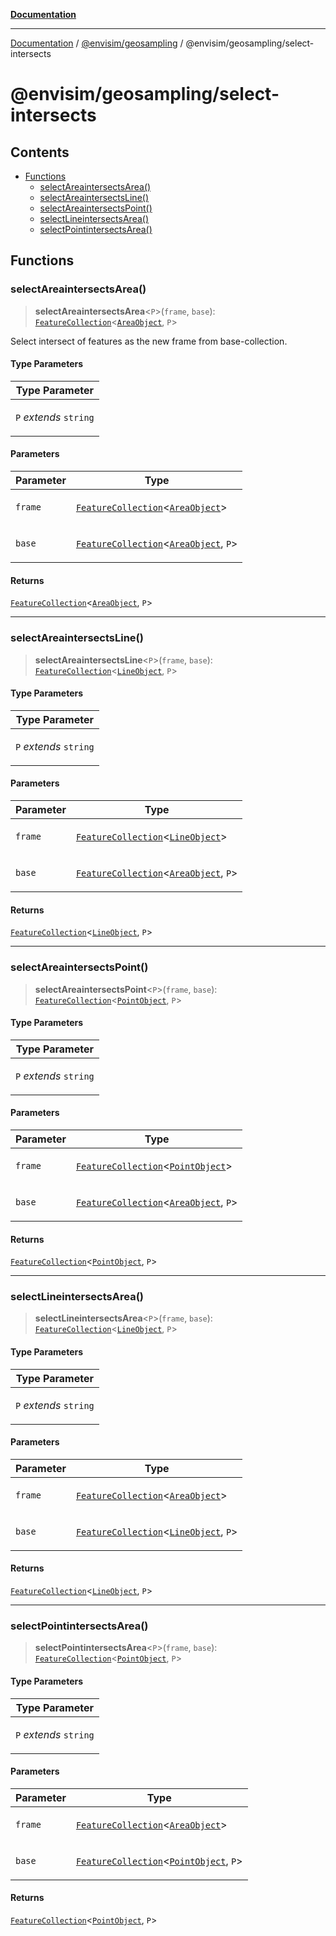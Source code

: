 [**Documentation**](../../../../README.md)

---

[Documentation](../../../../README.md) / [@envisim/geosampling](../../README.md) / @envisim/geosampling/select-intersects

# @envisim/geosampling/select-intersects

## Contents

- [Functions](#functions)
  - [selectAreaintersectsArea()](#selectareaintersectsarea)
  - [selectAreaintersectsLine()](#selectareaintersectsline)
  - [selectAreaintersectsPoint()](#selectareaintersectspoint)
  - [selectLineintersectsArea()](#selectlineintersectsarea)
  - [selectPointintersectsArea()](#selectpointintersectsarea)

## Functions

### selectAreaintersectsArea()

> **selectAreaintersectsArea**<`P`>(`frame`, `base`): [`FeatureCollection`](../../../geojson.md#featurecollection)<[`AreaObject`](../../../geojson.md#areaobject), `P`>

Select intersect of features as the new frame from base-collection.

#### Type Parameters

<table>
<thead>
<tr>
<th>Type Parameter</th>
</tr>
</thead>
<tbody>
<tr>
<td>

`P` _extends_ `string`

</td>
</tr>
</tbody>
</table>

#### Parameters

<table>
<thead>
<tr>
<th>Parameter</th>
<th>Type</th>
</tr>
</thead>
<tbody>
<tr>
<td>

`frame`

</td>
<td>

[`FeatureCollection`](../../../geojson.md#featurecollection)<[`AreaObject`](../../../geojson.md#areaobject)>

</td>
</tr>
<tr>
<td>

`base`

</td>
<td>

[`FeatureCollection`](../../../geojson.md#featurecollection)<[`AreaObject`](../../../geojson.md#areaobject), `P`>

</td>
</tr>
</tbody>
</table>

#### Returns

[`FeatureCollection`](../../../geojson.md#featurecollection)<[`AreaObject`](../../../geojson.md#areaobject), `P`>

---

### selectAreaintersectsLine()

> **selectAreaintersectsLine**<`P`>(`frame`, `base`): [`FeatureCollection`](../../../geojson.md#featurecollection)<[`LineObject`](../../../geojson.md#lineobject), `P`>

#### Type Parameters

<table>
<thead>
<tr>
<th>Type Parameter</th>
</tr>
</thead>
<tbody>
<tr>
<td>

`P` _extends_ `string`

</td>
</tr>
</tbody>
</table>

#### Parameters

<table>
<thead>
<tr>
<th>Parameter</th>
<th>Type</th>
</tr>
</thead>
<tbody>
<tr>
<td>

`frame`

</td>
<td>

[`FeatureCollection`](../../../geojson.md#featurecollection)<[`LineObject`](../../../geojson.md#lineobject)>

</td>
</tr>
<tr>
<td>

`base`

</td>
<td>

[`FeatureCollection`](../../../geojson.md#featurecollection)<[`AreaObject`](../../../geojson.md#areaobject), `P`>

</td>
</tr>
</tbody>
</table>

#### Returns

[`FeatureCollection`](../../../geojson.md#featurecollection)<[`LineObject`](../../../geojson.md#lineobject), `P`>

---

### selectAreaintersectsPoint()

> **selectAreaintersectsPoint**<`P`>(`frame`, `base`): [`FeatureCollection`](../../../geojson.md#featurecollection)<[`PointObject`](../../../geojson.md#pointobject), `P`>

#### Type Parameters

<table>
<thead>
<tr>
<th>Type Parameter</th>
</tr>
</thead>
<tbody>
<tr>
<td>

`P` _extends_ `string`

</td>
</tr>
</tbody>
</table>

#### Parameters

<table>
<thead>
<tr>
<th>Parameter</th>
<th>Type</th>
</tr>
</thead>
<tbody>
<tr>
<td>

`frame`

</td>
<td>

[`FeatureCollection`](../../../geojson.md#featurecollection)<[`PointObject`](../../../geojson.md#pointobject)>

</td>
</tr>
<tr>
<td>

`base`

</td>
<td>

[`FeatureCollection`](../../../geojson.md#featurecollection)<[`AreaObject`](../../../geojson.md#areaobject), `P`>

</td>
</tr>
</tbody>
</table>

#### Returns

[`FeatureCollection`](../../../geojson.md#featurecollection)<[`PointObject`](../../../geojson.md#pointobject), `P`>

---

### selectLineintersectsArea()

> **selectLineintersectsArea**<`P`>(`frame`, `base`): [`FeatureCollection`](../../../geojson.md#featurecollection)<[`LineObject`](../../../geojson.md#lineobject), `P`>

#### Type Parameters

<table>
<thead>
<tr>
<th>Type Parameter</th>
</tr>
</thead>
<tbody>
<tr>
<td>

`P` _extends_ `string`

</td>
</tr>
</tbody>
</table>

#### Parameters

<table>
<thead>
<tr>
<th>Parameter</th>
<th>Type</th>
</tr>
</thead>
<tbody>
<tr>
<td>

`frame`

</td>
<td>

[`FeatureCollection`](../../../geojson.md#featurecollection)<[`AreaObject`](../../../geojson.md#areaobject)>

</td>
</tr>
<tr>
<td>

`base`

</td>
<td>

[`FeatureCollection`](../../../geojson.md#featurecollection)<[`LineObject`](../../../geojson.md#lineobject), `P`>

</td>
</tr>
</tbody>
</table>

#### Returns

[`FeatureCollection`](../../../geojson.md#featurecollection)<[`LineObject`](../../../geojson.md#lineobject), `P`>

---

### selectPointintersectsArea()

> **selectPointintersectsArea**<`P`>(`frame`, `base`): [`FeatureCollection`](../../../geojson.md#featurecollection)<[`PointObject`](../../../geojson.md#pointobject), `P`>

#### Type Parameters

<table>
<thead>
<tr>
<th>Type Parameter</th>
</tr>
</thead>
<tbody>
<tr>
<td>

`P` _extends_ `string`

</td>
</tr>
</tbody>
</table>

#### Parameters

<table>
<thead>
<tr>
<th>Parameter</th>
<th>Type</th>
</tr>
</thead>
<tbody>
<tr>
<td>

`frame`

</td>
<td>

[`FeatureCollection`](../../../geojson.md#featurecollection)<[`AreaObject`](../../../geojson.md#areaobject)>

</td>
</tr>
<tr>
<td>

`base`

</td>
<td>

[`FeatureCollection`](../../../geojson.md#featurecollection)<[`PointObject`](../../../geojson.md#pointobject), `P`>

</td>
</tr>
</tbody>
</table>

#### Returns

[`FeatureCollection`](../../../geojson.md#featurecollection)<[`PointObject`](../../../geojson.md#pointobject), `P`>
